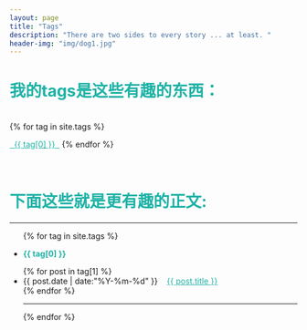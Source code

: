 ```yaml
---
layout: page
title: "Tags"
description: "There are two sides to every story ... at least. "  
header-img: "img/dog1.jpg"  
---
```


<h1 style="color:#1EB2A6">我的tags是这些有趣的东西：</h1>

<br>

<div id='tag_cloud'>
{% for tag in site.tags %}

<a href="#{{ tag[0] }}" title="{{ tag[0] }}" rel="{{ tag[1].size }}" style="color:#1EB2A6;font-size:{{ tag[1].size }}">&nbsp;&nbsp;{{ tag[0] }}&nbsp;&nbsp;</a>
{% endfor %}
</div>

<br>

<h1 style="color:#1EB2A6">下面这些就是更有趣的正文:</h1>
<HR>

<ul class="listing">
{% for tag in site.tags %}
  <li class="listing-seperator" id="{{ tag[0] }}"><p style="color:#1EB2A6"><b>{{ tag[0] }}</b></p></li>
{% for post in tag[1] %}
  <li class="listing-item">
  <time datetime="{{ post.date | date:"%Y-%m-%d" }}">{{ post.date | date:"%Y-%m-%d" }}</time>
  &nbsp;&nbsp;
  <a href="{{ post.url }}" title="{{ post.title }}" style="color:#1EB2A6">{{ post.title }}</a>
  </li>
{% endfor %}
<HR>
<!-- <br /> -->
{% endfor %}
</ul>

<script src="/js/jquery.tagcloud.js" type="text/javascript" charset="utf-8"></script> 
<script language="javascript">
$.fn.tagcloud.defaults = {
    size: {start: 1, end: 1, unit: 'em'},
      color: {start: '#f8e0e6', end: '#ff3333'}
};

$(function () {
    $('#tag_cloud a').tagcloud();
});
</script>
